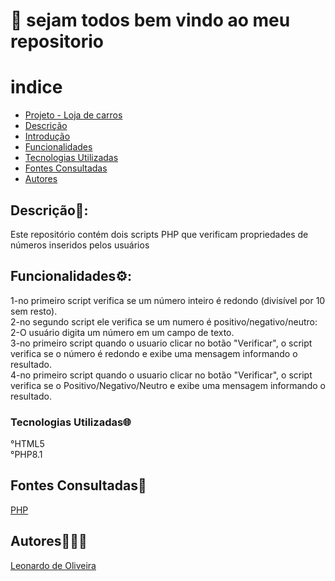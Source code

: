 
# 🚀 sejam todos bem vindo ao meu repositorio 

# indice
   - [Projeto - Loja de carros](#projeto---aprendendo-a-escrever-um-readme)  
   - [Descrição](#descris%C3%A3o)  
   - [Introdução](#introdu%C3%A7%C3%A3o)  
   - [Funcionalidades](#funcionalidades)  
   - [Tecnologias Utilizadas](#tecnologias-utilizadas)  
   - [Fontes Consultadas](#fontes-consultadas)  
   - [Autores](#autores)  


## Descrição📝:
Este repositório contém dois scripts PHP que verificam propriedades de números inseridos pelos usuários

## Funcionalidades⚙️:
1-no primeiro script verifica se um número inteiro é redondo (divisível por 10 sem resto).      
2-no segundo script ele verifica se um numero é positivo/negativo/neutro:    
2-O usuário digita um número em um campo de texto.   
3-no primeiro script quando o usuario clicar no botão "Verificar", o script verifica se o número é redondo e exibe uma mensagem informando o resultado.      
4-no primeiro script quando o usuario clicar no botão "Verificar", o script verifica se o Positivo/Negativo/Neutro e exibe uma mensagem informando o resultado.      

### Tecnologias Utilizadas🌐
°HTML5       
°PHP8.1
## Fontes Consultadas📌
[PHP](https://www.php.net/)     

## Autores🧑🏿‍💻
[Leonardo de Oliveira](https://github.com/leoOliveiraBR)

